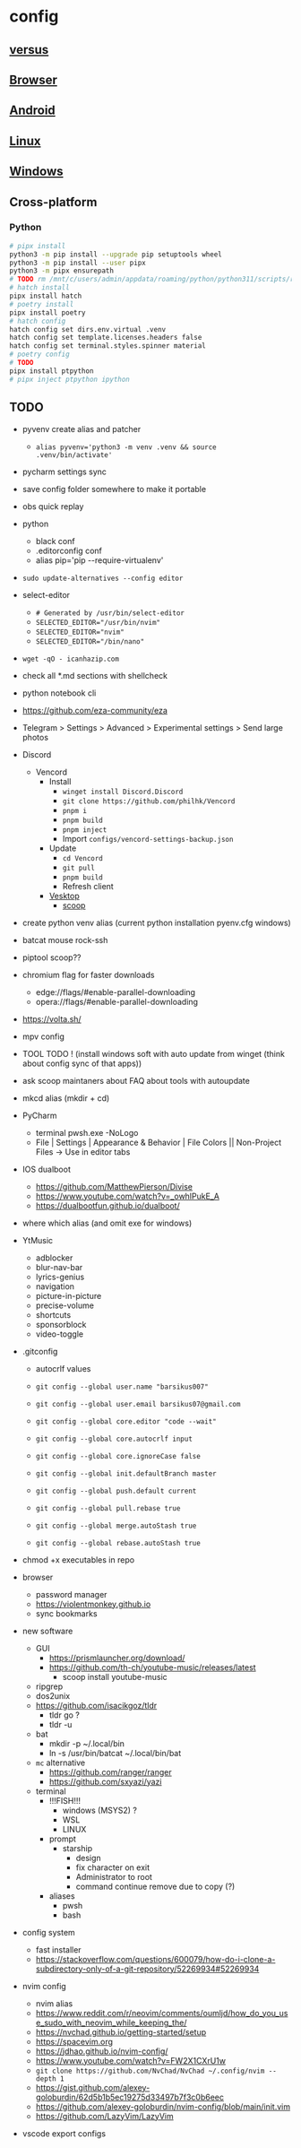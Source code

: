 # config

## [versus](versus/README.md)

## [Browser](browser/README.md)

## [Android](android/README.md)

## [Linux](linux/README.md)

## [Windows](windows/README.md)

## Cross-platform

### Python

```bash
# pipx install
python3 -m pip install --upgrade pip setuptools wheel
python3 -m pip install --user pipx
python3 -m pipx ensurepath
# TODO rm /mnt/c/users/admin/appdata/roaming/python/python311/scripts/register-python-argcomplete
# hatch install
pipx install hatch
# poetry install
pipx install poetry
# hatch config
hatch config set dirs.env.virtual .venv
hatch config set template.licenses.headers false
hatch config set terminal.styles.spinner material
# poetry config
# TODO
pipx install ptpython
# pipx inject ptpython ipython
```

## TODO

- pyvenv create alias and patcher
  - `alias pyvenv='python3 -m venv .venv && source .venv/bin/activate'`
- pycharm settings sync
- save config folder somewhere to make it portable
- obs quick replay
- python
  - black conf
  - .editorconfig conf
  - alias pip='pip --require-virtualenv'
- `sudo update-alternatives --config editor`
- select-editor
  - `# Generated by /usr/bin/select-editor`
  - `SELECTED_EDITOR="/usr/bin/nvim"`
  - `SELECTED_EDITOR="nvim"`
  - `SELECTED_EDITOR="/bin/nano"`
- `wget -qO - icanhazip.com`
- check all *.md sections with shellcheck
- python notebook cli
- <https://github.com/eza-community/eza>
- Telegram > Settings > Advanced > Experimental settings > Send large photos
- Discord
  - Vencord
    - Install
      - `winget install Discord.Discord`
      - `git clone https://github.com/philhk/Vencord`
      - `pnpm i`
      - `pnpm build`
      - `pnpm inject`
      - Import `configs/vencord-settings-backup.json`
    - Update
      - `cd Vencord`
      - `git pull`
      - `pnpm build`
      - Refresh client
    - [Vesktop](https://github.com/Vencord/Vesktop/releases/latest)
      - [scoop](https://github.com/ScoopInstaller/Extras/pull/11935)
- create python venv alias (current python installation pyenv.cfg windows)
- batcat mouse rock-ssh
- piptool scoop??
- chromium flag for faster downloads
  - edge://flags/#enable-parallel-downloading
  - opera://flags/#enable-parallel-downloading
- <https://volta.sh/>
- mpv config
- TOOL TODO ! (install windows soft with auto update from winget (think about config sync of that apps))
- ask scoop maintaners about FAQ about tools with autoupdate
- mkcd alias (mkdir + cd)
- PyCharm
  - terminal pwsh.exe -NoLogo
  - File | Settings | Appearance & Behavior | File Colors || Non-Project Files -> Use in editor tabs
- IOS dualboot
  - <https://github.com/MatthewPierson/Divise>
  - <https://www.youtube.com/watch?v=_owhlPukE_A>
  - <https://dualbootfun.github.io/dualboot/>
- where which alias (and omit exe for windows)
- YtMusic
  - adblocker
  - blur-nav-bar
  - lyrics-genius
  - navigation
  - picture-in-picture
  - precise-volume
  - shortcuts
  - sponsorblock
  - video-toggle
- .gitconfig
  - autocrlf values
  - `git config --global user.name "barsikus007"`
  - `git config --global user.email barsikus07@gmail.com`

  - `git config --global core.editor "code --wait"`
  - `git config --global core.autocrlf input`
  - `git config --global core.ignoreCase false`

  - `git config --global init.defaultBranch master`

  - `git config --global push.default current`

  - `git config --global pull.rebase true`

  - `git config --global merge.autoStash true`

  - `git config --global rebase.autoStash true`

- chmod +x executables in repo
- browser
  - password manager
  - <https://violentmonkey.github.io>
  - sync bookmarks
- new software
  - GUI
    - <https://prismlauncher.org/download/>
    - <https://github.com/th-ch/youtube-music/releases/latest>
      - scoop install youtube-music
  - ripgrep
  - dos2unix
  - <https://github.com/isacikgoz/tldr>
    - tldr go ?
    - tldr -u
  - bat
    - mkdir -p ~/.local/bin
    - ln -s /usr/bin/batcat ~/.local/bin/bat
  - `mc` alternative
    - <https://github.com/ranger/ranger>
    - <https://github.com/sxyazi/yazi>
  - terminal
    - !!!FISH!!!
      - windows (MSYS2) ?
      - WSL
      - LINUX
    - prompt
      - starship
        - design
        - fix character on exit
        - Administrator to root
        - command continue remove due to copy (?)
    - aliases
      - pwsh
      - bash
- config system
  - fast installer
  - <https://stackoverflow.com/questions/600079/how-do-i-clone-a-subdirectory-only-of-a-git-repository/52269934#52269934>
- nvim config
  - nvim alias
  - <https://www.reddit.com/r/neovim/comments/oumljd/how_do_you_use_sudo_with_neovim_while_keeping_the/>
  - <https://nvchad.github.io/getting-started/setup>
  - <https://spacevim.org>
  - <https://jdhao.github.io/nvim-config/>
  - <https://www.youtube.com/watch?v=FW2X1CXrU1w>
  - `git clone https://github.com/NvChad/NvChad ~/.config/nvim --depth 1`
  - <https://gist.github.com/alexey-goloburdin/62d5b1b5ec19275d33497b7f3c0b6eec>
  - <https://github.com/alexey-goloburdin/nvim-config/blob/main/init.vim>
  - <https://github.com/LazyVim/LazyVim>
- vscode export configs
